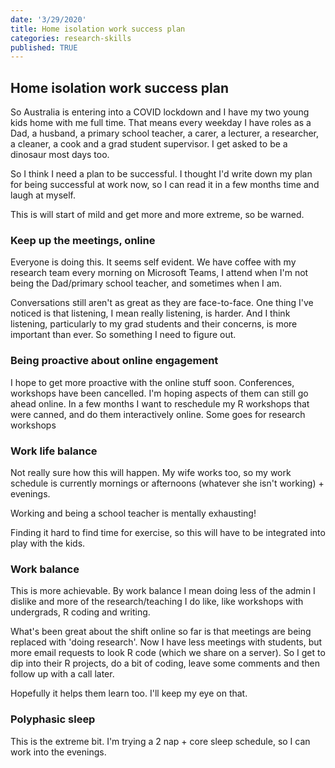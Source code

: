 ```yaml
---
date: '3/29/2020'
title: Home isolation work success plan
categories: research-skills
published: TRUE
---
```


## Home isolation work success plan

So Australia is entering into a COVID lockdown and I have my two young kids home with me full time. That means every weekday I have roles as a Dad, a husband, a primary school teacher, a carer, a lecturer, a researcher, a cleaner, a cook and a grad student supervisor. I get asked to be a dinosaur most days too.

So I think I need a plan to be successful. I thought I'd write down my plan for being successful at work now, so I can read it in a few months time and laugh at myself.

This is will start of mild and get more and more extreme, so be warned.

### Keep up the meetings, online

Everyone is doing this. It seems self evident. We have coffee with my research team every morning on Microsoft Teams, I attend when I'm not being the Dad/primary school teacher, and sometimes when I am.

Conversations still aren't as great as they are face-to-face. One thing I've noticed is that listening, I mean really listening, is harder. And I think listening, particularly to my grad students and their concerns, is more important than ever. So something I need to figure out.

### Being proactive about online engagement

I hope to get more proactive with the online stuff soon. Conferences, workshops have been cancelled. I'm hoping aspects of them can still go ahead online. In a few months I want to reschedule my R workshops that were canned, and do them interactively online. Some goes for research workshops

### Work life balance

Not really sure how this will happen. My wife works too, so my work schedule is currently mornings or afternoons (whatever she isn't working) + evenings.

Working and being a school teacher is mentally exhausting!

Finding it hard to find time for exercise, so this will have to be integrated into play with the kids.

### Work balance

This is more achievable. By work balance I mean doing less of the admin I dislike and more of the research/teaching I do like, like workshops with undergrads, R coding and writing.

What's been great about the shift online so far is that meetings are being replaced with 'doing research'. Now I have less meetings with students, but more email requests to look R code (which we share on a server). So I get to dip into their R projects, do a bit of coding, leave some comments and then follow up with a call later.

Hopefully it helps them learn too. I'll keep my eye on that.

### Polyphasic sleep

This is the extreme bit. I'm trying a 2 nap + core sleep schedule, so I can work into the evenings. 
